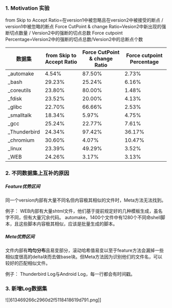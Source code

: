 

### 1. Motivation 实验
from Skip to Accept Ratio=在version1中被忽略且在version2中被接受的断点 / version1中被忽略的断点
Force CutPoint & change Ratio=Vesion2中新出现的强断切点数量 / Version2中的强断的切点总数
Force cutpoint Percentage=Version2中的强断的切点总数/Version2中的总断点个数

| 数据集          | from Skip to Accept Ratio | Force CutPoint & change Ratio | Force cutpoint Percentage |
| ------------ | ------------------------- | ----------------------------- | ------------------------- |
| _automake    | 4.54%                     | 87.50%                        | 2.73%                     |
| _bash        | 29.23%                    | 25.24%                        | 6.16%                     |
| _coreutils   | 23.80%                    | 80.00%                        | 1.48%                     |
| _fdisk       | 23.52%                    | 20.00%                        | 4.13%                     |
| _glibc       | 22.70%                    | 66.66%                        | 2.53%                     |
| _smalltalk   | 18.34%                    | 5.97%                         | 4.75%                     |
| _gcc         | 25.24%                    | 22.77%                        | 7.61%                     |
| _Thunderbird | 24.34%                    | 97.42%                        | 36.17%                    |
| _chromium    | 30.60%                    | 4.07%                         | 10.47%                    |
| _linux       | 23.39%                    | 49.29%                        | 3.52%                     |
| _WEB         | 24.26%                    | 3.17%                         | 3.13%                     |
### 2. 不同数据集上互补的原因

##### Feature优势区间
同一个version内部有大量不同名但内容极其相似的文件时，Meta方法无法找到。

例子：
WEB内部有大量shtml文件，他们基于提前规定好的几种模板生成，虽名字不同，但有大量冗余代码。
automake，1400个文件中有1280个不同命shell脚本，且这些脚本内容极其相似，应该是批量生成的脚本。

##### Meta优势区间
文件内部有**均匀分布**且易变部分，滚动哈希值易变以至于feature方法会漏掉一些相似度很高的delta块而去做base块。但Meta方法因为识别他们的文件名，可以较好的匹配相似文件。

例子：
Thunderbird Log与Android Log，每一行都会有时间戳。
### 3. 新增Log数据集

![[613469266c2960d2f5118418619d791.png]]